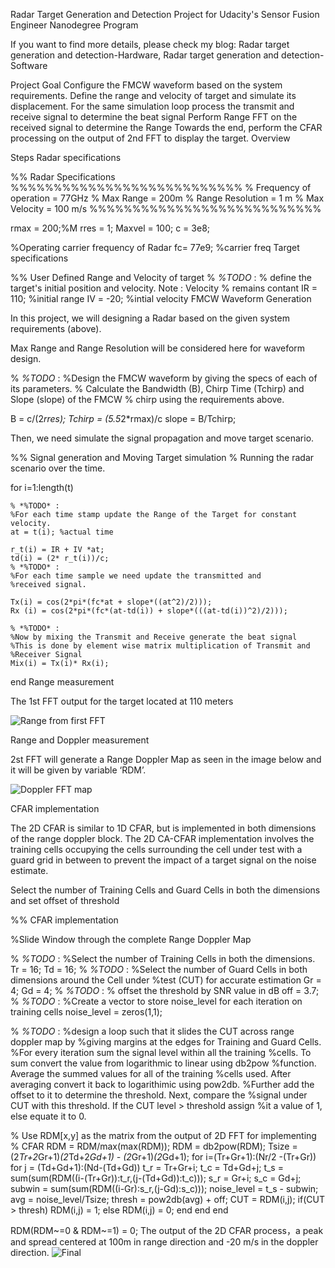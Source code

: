 Radar Target Generation and Detection
Project for Udacity's Sensor Fusion Engineer Nanodegree Program

If you want to find more details, please check my blog: Radar target generation and detection-Hardware, Radar target generation and detection-Software

Project Goal
Configure the FMCW waveform based on the system requirements.
Define the range and velocity of target and simulate its displacement.
For the same simulation loop process the transmit and receive signal to determine the beat signal
Perform Range FFT on the received signal to determine the Range
Towards the end, perform the CFAR processing on the output of 2nd FFT to display the target.
Overview


Steps
Radar specifications

%% Radar Specifications 
%%%%%%%%%%%%%%%%%%%%%%%%%%%
% Frequency of operation = 77GHz
% Max Range = 200m
% Range Resolution = 1 m
% Max Velocity = 100 m/s
%%%%%%%%%%%%%%%%%%%%%%%%%%%


rmax = 200;%M
rres = 1;
Maxvel = 100;
c = 3e8;

%Operating carrier frequency of Radar 
fc= 77e9;             %carrier freq
Target specifications

%% User Defined Range and Velocity of target
% *%TODO* :
% define the target's initial position and velocity. Note : Velocity
% remains contant
IR = 110; %initial range
IV = -20; %intial velocity
FMCW Waveform Generation

In this project, we will designing a Radar based on the given system requirements (above).

Max Range and Range Resolution will be considered here for waveform design.

% *%TODO* :
%Design the FMCW waveform by giving the specs of each of its parameters.
% Calculate the Bandwidth (B), Chirp Time (Tchirp) and Slope (slope) of the FMCW
% chirp using the requirements above.

B = c/(2*rres);
Tchirp = (5.5*2*rmax)/c
slope = B/Tchirp;

Then, we need simulate the signal propagation and move target scenario.



%% Signal generation and Moving Target simulation
% Running the radar scenario over the time. 

for i=1:length(t)         
    
    
    % *%TODO* :
    %For each time stamp update the Range of the Target for constant velocity. 
    at = t(i); %actual time
    
    r_t(i) = IR + IV *at;
    td(i) = (2* r_t(i))/c;
    % *%TODO* :
    %For each time sample we need update the transmitted and
    %received signal.
   
    Tx(i) = cos(2*pi*(fc*at + slope*((at^2)/2)));
    Rx (i) = cos(2*pi*(fc*(at-td(i)) + slope*(((at-td(i))^2)/2)));
    
    % *%TODO* :
    %Now by mixing the Transmit and Receive generate the beat signal
    %This is done by element wise matrix multiplication of Transmit and
    %Receiver Signal
    Mix(i) = Tx(i)* Rx(i);
    
end
Range measurement

The 1st FFT output for the target located at 110 meters

![Range from first FFT](https://user-images.githubusercontent.com/68550704/121782935-625ce280-cbac-11eb-8330-a91dfe6263eb.jpg)


Range and Doppler measurement

2st FFT will generate a Range Doppler Map as seen in the image below and it will be given by variable ‘RDM’.

![Doppler FFT map](https://user-images.githubusercontent.com/68550704/121782941-67219680-cbac-11eb-832c-c5bfab24cd87.jpg)


CFAR implementation

The 2D CFAR is similar to 1D CFAR, but is implemented in both dimensions of the range doppler block. The 2D CA-CFAR implementation involves the training cells occupying the cells surrounding the cell under test with a guard grid in between to prevent the impact of a target signal on the noise estimate.



Select the number of Training Cells and Guard Cells in both the dimensions and set offset of threshold

%% CFAR implementation

%Slide Window through the complete Range Doppler Map

% *%TODO* :
%Select the number of Training Cells in both the dimensions.
Tr = 16;
Td = 16;
% *%TODO* :
%Select the number of Guard Cells in both dimensions around the Cell under 
%test (CUT) for accurate estimation
Gr = 4;
Gd = 4;
% *%TODO* :
% offset the threshold by SNR value in dB
off = 3.7;
% *%TODO* :
%Create a vector to store noise_level for each iteration on training cells
noise_level = zeros(1,1);


% *%TODO* :
%design a loop such that it slides the CUT across range doppler map by
%giving margins at the edges for Training and Guard Cells.
%For every iteration sum the signal level within all the training
%cells. To sum convert the value from logarithmic to linear using db2pow
%function. Average the summed values for all of the training
%cells used. After averaging convert it back to logarithimic using pow2db.
%Further add the offset to it to determine the threshold. Next, compare the
%signal under CUT with this threshold. If the CUT level > threshold assign
%it a value of 1, else equate it to 0.


   % Use RDM[x,y] as the matrix from the output of 2D FFT for implementing
   % CFAR
RDM = RDM/max(max(RDM)); 
RDM = db2pow(RDM);
Tsize = (2*Tr+2*Gr+1)*(2*Td+2*Gd+1) - (2*Gr+1)*(2*Gd+1);
for i=(Tr+Gr+1):(Nr/2 -(Tr+Gr))
    for j = (Td+Gd+1):(Nd-(Td+Gd))
        t_r = Tr+Gr+i;
        t_c = Td+Gd+j;
        t_s = sum(sum(RDM((i-(Tr+Gr)):t_r,(j-(Td+Gd)):t_c)));
        s_r = Gr+i;
        s_c = Gd+j;
        subwin = sum(sum(RDM((i-Gr):s_r,(j-Gd):s_c)));
        noise_level = t_s - subwin;
        avg = noise_level/Tsize;
        thresh = pow2db(avg) + off;
        CUT = RDM(i,j);
        if(CUT > thresh)
            RDM(i,j) = 1;
        else
            RDM(i,j) = 0;
        end 
    end
end

RDM(RDM~=0 & RDM~=1) = 0;
The output of the 2D CFAR process，a peak and spread centered at 100m in range direction and -20 m/s in the doppler direction.
![Final](https://user-images.githubusercontent.com/68550704/121782950-7274c200-cbac-11eb-9638-a6972f731c5e.jpg)



